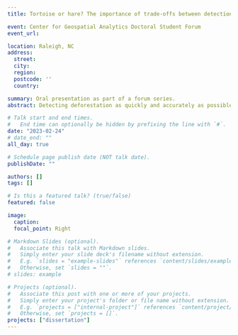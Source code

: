 ```yaml
---
title: Tortoise or hare? The importance of trade-offs between detection time and accuracy for multi-source deforestation monitoring. 

event: Center for Geospatial Analytics Doctoral Student Forum
event_url:

location: Raleigh, NC
address:
  street:
  city:
  region:
  postcode: ''
  country:

summary: Oral presentation as part of a forum series.
abstract: Detecting deforestation as quickly and accurately as possible is important for near real-time monitoring (NRTm) of forests, especially via remote sensing. Recently, multi-source approaches have improved our detection capability, but some studies have hinted at the lack of an optimal solution. To explore this accuracy-latency trade-off and determine if it’s limited to optical sensors, we developed a novel approach combining data from Landsat-8, Sentinel-2, and Sentinel-1 in northern Myanmar. We found three main results: 1) we quantified the full spectrum of trade-offs; 2) including Sentinel-1 did not improve results; and 3) our approach returned fast detections with high accuracy.

# Talk start and end times.
#   End time can optionally be hidden by prefixing the line with `#`.
date: "2023-02-24"
# date_end: ""
all_day: true

# Schedule page publish date (NOT talk date).
publishDate: ""

authors: []
tags: []

# Is this a featured talk? (true/false)
featured: false

image:
  caption:
  focal_point: Right

# Markdown Slides (optional).
#   Associate this talk with Markdown slides.
#   Simply enter your slide deck's filename without extension.
#   E.g. `slides = "example-slides"` references `content/slides/example-slides.md`.
#   Otherwise, set `slides = ""`.
# slides: example

# Projects (optional).
#   Associate this post with one or more of your projects.
#   Simply enter your project's folder or file name without extension.
#   E.g. `projects = ["internal-project"]` references `content/project/deep-learning/index.md`.
#   Otherwise, set `projects = []`.
projects: ["dissertation"]
---
```

